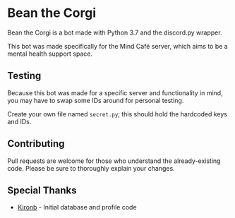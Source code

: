 # Bean the Corgi

Bean the Corgi is a bot made with Python 3.7 and the discord.py wrapper.

This bot was made specifically for the Mind Café server, which aims to be a mental health support space.

## Testing

Because this bot was made for a specific server and functionality in mind, you may have to swap some IDs around for personal testing.

Create your own file named `secret.py`; this should hold the hardcoded keys and IDs.

## Contributing

Pull requests are welcome for those who understand the already-existing code. Please be sure to thoroughly explain your changes.

## Special Thanks

- [Kironb](https://kironb.github.io/) - Initial database and profile code

